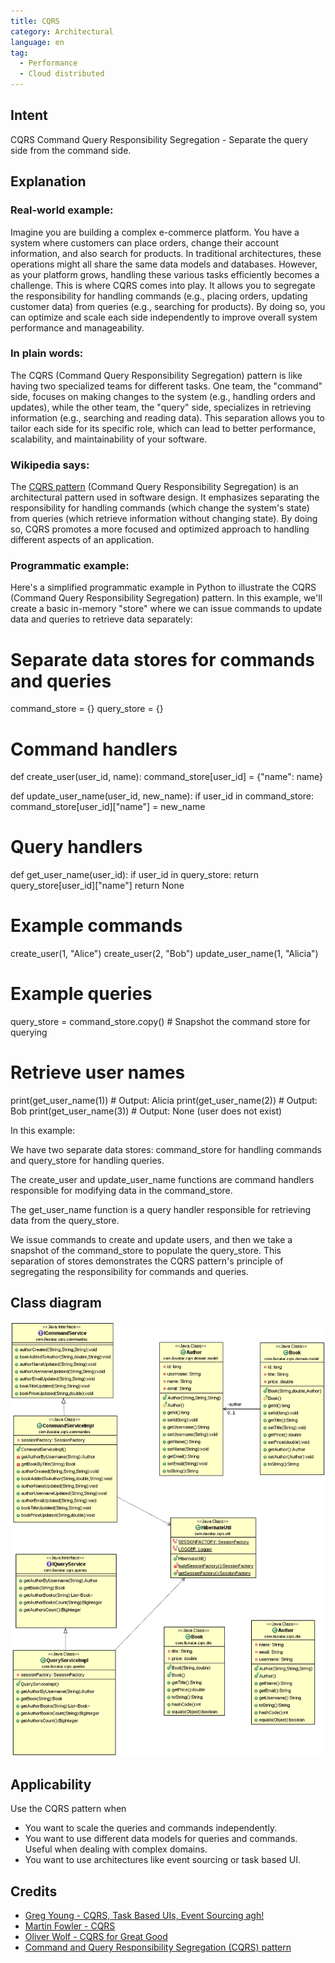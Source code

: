 ```yaml
---
title: CQRS
category: Architectural
language: en
tag:
  - Performance
  - Cloud distributed
---
```


## Intent
CQRS Command Query Responsibility Segregation - Separate the query side from the command side.

## Explanation
### Real-world example:

Imagine you are building a complex e-commerce platform. You have a system where customers can place orders, change their account information, and also search for products. In traditional architectures, these operations might all share the same data models and databases. However, as your platform grows, handling these various tasks efficiently becomes a challenge. This is where CQRS comes into play. It allows you to segregate the responsibility for handling commands (e.g., placing orders, updating customer data) from queries (e.g., searching for products). By doing so, you can optimize and scale each side independently to improve overall system performance and manageability.

### In plain words:

The CQRS (Command Query Responsibility Segregation) pattern is like having two specialized teams for different tasks. One team, the "command" side, focuses on making changes to the system (e.g., handling orders and updates), while the other team, the "query" side, specializes in retrieving information (e.g., searching and reading data). This separation allows you to tailor each side for its specific role, which can lead to better performance, scalability, and maintainability of your software.

### Wikipedia says:

The [CQRS pattern](https://en.wikipedia.org/wiki/Command%E2%80%93query_separation) (Command Query Responsibility Segregation) is an architectural pattern used in software design. It emphasizes separating the responsibility for handling commands (which change the system's state) from queries (which retrieve information without changing state). By doing so, CQRS promotes a more focused and optimized approach to handling different aspects of an application.

### Programmatic example:
Here's a simplified programmatic example in Python to illustrate the CQRS (Command Query Responsibility Segregation) pattern. In this example, we'll create a basic in-memory "store" where we can issue commands to update data and queries to retrieve data separately:
# Separate data stores for commands and queries
command_store = {}
query_store = {}

# Command handlers
def create_user(user_id, name):
    command_store[user_id] = {"name": name}

def update_user_name(user_id, new_name):
    if user_id in command_store:
        command_store[user_id]["name"] = new_name

# Query handlers
def get_user_name(user_id):
    if user_id in query_store:
        return query_store[user_id]["name"]
    return None

# Example commands
create_user(1, "Alice")
create_user(2, "Bob")
update_user_name(1, "Alicia")

# Example queries
query_store = command_store.copy()  # Snapshot the command store for querying

# Retrieve user names
print(get_user_name(1))  # Output: Alicia
print(get_user_name(2))  # Output: Bob
print(get_user_name(3))  # Output: None (user does not exist)

In this example:

We have two separate data stores: command_store for handling commands and query_store for handling queries.

The create_user and update_user_name functions are command handlers responsible for modifying data in the command_store.

The get_user_name function is a query handler responsible for retrieving data from the query_store.

We issue commands to create and update users, and then we take a snapshot of the command_store to populate the query_store. This separation of stores demonstrates the CQRS pattern's principle of segregating the responsibility for commands and queries.

## Class diagram
![alt text](./etc/cqrs.png "CQRS")

## Applicability
Use the CQRS pattern when

* You want to scale the queries and commands independently.
* You want to use different data models for queries and commands. Useful when dealing with complex domains.
* You want to use architectures like event sourcing or task based UI.

## Credits

* [Greg Young - CQRS, Task Based UIs, Event Sourcing agh!](http://codebetter.com/gregyoung/2010/02/16/cqrs-task-based-uis-event-sourcing-agh/)
* [Martin Fowler - CQRS](https://martinfowler.com/bliki/CQRS.html)
* [Oliver Wolf - CQRS for Great Good](https://www.youtube.com/watch?v=Ge53swja9Dw)
* [Command and Query Responsibility Segregation (CQRS) pattern](https://docs.microsoft.com/en-us/azure/architecture/patterns/cqrs)
